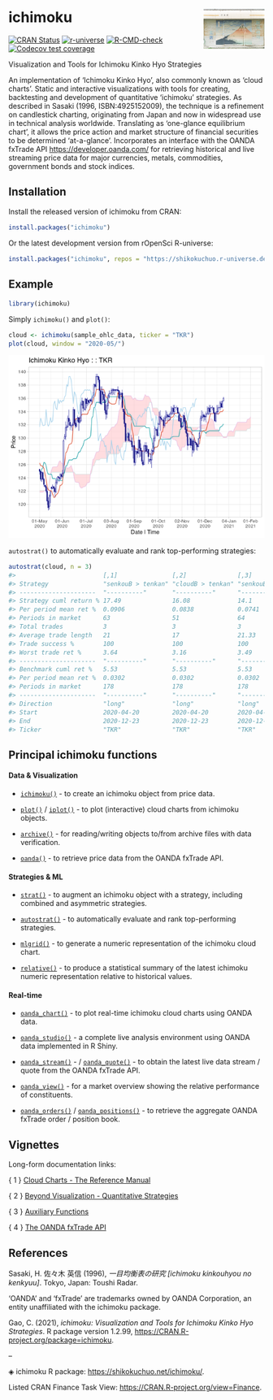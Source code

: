 
<!-- README.md is generated from README.Rmd. Please edit that file -->

# ichimoku <a href="https://shikokuchuo.net/ichimoku/" alt="ichimoku"><img src="man/figures/logo.png" alt="ichimoku logo" align="right" /></a>

<!-- badges: start -->

[![CRAN
Status](https://www.r-pkg.org/badges/version/ichimoku?color=0b800e)](https://CRAN.R-project.org/package=ichimoku)
[![r-universe](https://shikokuchuo.r-universe.dev/badges/ichimoku?color=6bd54f)](https://shikokuchuo.r-universe.dev/)
[![R-CMD-check](https://github.com/shikokuchuo/ichimoku/actions/workflows/R-CMD-check.yaml/badge.svg)](https://github.com/shikokuchuo/ichimoku/actions/workflows/R-CMD-check.yaml)
[![Codecov test
coverage](https://codecov.io/gh/shikokuchuo/ichimoku/branch/main/graph/badge.svg)](https://app.codecov.io/gh/shikokuchuo/ichimoku)
<!-- badges: end -->

Visualization and Tools for Ichimoku Kinko Hyo Strategies

An implementation of ‘Ichimoku Kinko Hyo’, also commonly known as ‘cloud
charts’. Static and interactive visualizations with tools for creating,
backtesting and development of quantitative ‘ichimoku’ strategies. As
described in Sasaki (1996, ISBN:4925152009), the technique is a
refinement on candlestick charting, originating from Japan and now in
widespread use in technical analysis worldwide. Translating as
‘one-glance equilibrium chart’, it allows the price action and market
structure of financial securities to be determined ‘at-a-glance’.
Incorporates an interface with the OANDA fxTrade API
<https://developer.oanda.com/> for retrieving historical and live
streaming price data for major currencies, metals, commodities,
government bonds and stock indices.

## Installation

Install the released version of ichimoku from CRAN:

``` r
install.packages("ichimoku")
```

Or the latest development version from rOpenSci R-universe:

``` r
install.packages("ichimoku", repos = "https://shikokuchuo.r-universe.dev")
```

## Example

``` r
library(ichimoku)
```

Simply `ichimoku()` and `plot()`:

``` r
cloud <- ichimoku(sample_ohlc_data, ticker = "TKR")
plot(cloud, window = "2020-05/")
```

<img src="man/figures/README-ichimoku-1.png" alt="ichimoku kinko hyo" />
<!-- alt="ichimoku kinko hyo" -->

`autostrat()` to automatically evaluate and rank top-performing
strategies:

``` r
autostrat(cloud, n = 3)
#>                        [,1]               [,2]              [,3]             
#> Strategy               "senkouB > tenkan" "cloudB > tenkan" "senkouB > kijun"
#> ---------------------  "----------"       "----------"      "----------"     
#> Strategy cuml return % 17.49              16.08             14.1             
#> Per period mean ret %  0.0906             0.0838            0.0741           
#> Periods in market      63                 51                64               
#> Total trades           3                  3                 3                
#> Average trade length   21                 17                21.33            
#> Trade success %        100                100               100              
#> Worst trade ret %      3.64               3.16              3.49             
#> ---------------------  "----------"       "----------"      "----------"     
#> Benchmark cuml ret %   5.53               5.53              5.53             
#> Per period mean ret %  0.0302             0.0302            0.0302           
#> Periods in market      178                178               178              
#> ---------------------  "----------"       "----------"      "----------"     
#> Direction              "long"             "long"            "long"           
#> Start                  2020-04-20         2020-04-20        2020-04-20       
#> End                    2020-12-23         2020-12-23        2020-12-23       
#> Ticker                 "TKR"              "TKR"             "TKR"
```

## Principal ichimoku functions

#### Data & Visualization

  - [`ichimoku()`](https://shikokuchuo.net/ichimoku/reference/ichimoku.html) - 
    to create an ichimoku object from price data.

  - [`plot()`](https://shikokuchuo.net/ichimoku/reference/plot.ichimoku.html)
    / [`iplot()`](https://shikokuchuo.net/ichimoku/reference/iplot.html) - 
    to plot (interactive) cloud charts from ichimoku objects.

  - [`archive()`](https://shikokuchuo.net/ichimoku/reference/archive.html) - 
    for reading/writing objects to/from archive files with data
    verification.

  - [`oanda()`](https://shikokuchuo.net/ichimoku/reference/oanda.html) -
    to retrieve price data from the OANDA fxTrade API.

#### Strategies & ML

  - [`strat()`](https://shikokuchuo.net/ichimoku/reference/strat.html) -
    to augment an ichimoku object with a strategy, including combined
    and asymmetric strategies.

  - [`autostrat()`](https://shikokuchuo.net/ichimoku/reference/autostrat.html) - 
    to automatically evaluate and rank top-performing strategies.

  - [`mlgrid()`](https://shikokuchuo.net/ichimoku/reference/mlgrid.html) - 
    to generate a numeric representation of the ichimoku cloud chart.

  - [`relative()`](https://shikokuchuo.net/ichimoku/reference/relative.html) - 
    to produce a statistical summary of the latest ichimoku numeric
    representation relative to historical values.

#### Real-time

  - [`oanda_chart()`](https://shikokuchuo.net/ichimoku/reference/oanda_chart.html) - 
    to plot real-time ichimoku cloud charts using OANDA data.

  - [`oanda_studio()`](https://shikokuchuo.net/ichimoku/reference/oanda_studio.html) - 
    a complete live analysis environment using OANDA data implemented
    in R Shiny.

  - [`oanda_stream()`](https://shikokuchuo.net/ichimoku/reference/oanda_stream.html) - 
    /
    [`oanda_quote()`](https://shikokuchuo.net/ichimoku/reference/oanda_quote.html) - 
    to obtain the latest live data stream / quote from the OANDA
    fxTrade API.

  - [`oanda_view()`](https://shikokuchuo.net/ichimoku/reference/oanda_view.html) - 
    for a market overview showing the relative performance of
    constituents.

  - [`oanda_orders()`](https://shikokuchuo.net/ichimoku/reference/oanda_orders.html)
    /
    [`oanda_positions()`](https://shikokuchuo.net/ichimoku/reference/oanda_positions.html) - 
    to retrieve the aggregate OANDA fxTrade order / position book.

## Vignettes

Long-form documentation links:

{ 1 } [Cloud Charts - The Reference
Manual](https://shikokuchuo.net/ichimoku/articles/reference.html)

{ 2 } [Beyond Visualization - Quantitative
Strategies](https://shikokuchuo.net/ichimoku/articles/strategies.html)

{ 3 } [Auxiliary
Functions](https://shikokuchuo.net/ichimoku/articles/utilities.html)

{ 4 } [The OANDA fxTrade
API](https://shikokuchuo.net/ichimoku/articles/xoanda.html)

## References

Sasaki, H. 佐々木 英信 (1996), *一目均衡表の研究 [ichimoku kinkouhyou no kenkyuu]*.
Tokyo, Japan: Toushi Radar.

‘OANDA’ and ‘fxTrade’ are trademarks owned by OANDA Corporation, an
entity unaffiliated with the ichimoku package.

Gao, C. (2021), *ichimoku: Visualization and Tools for Ichimoku Kinko
Hyo Strategies*. R package version 1.2.99,
<https://CRAN.R-project.org/package=ichimoku>.

–

◈ ichimoku R package: <https://shikokuchuo.net/ichimoku/>.

Listed CRAN Finance Task View:
<https://CRAN.R-project.org/view=Finance>.
